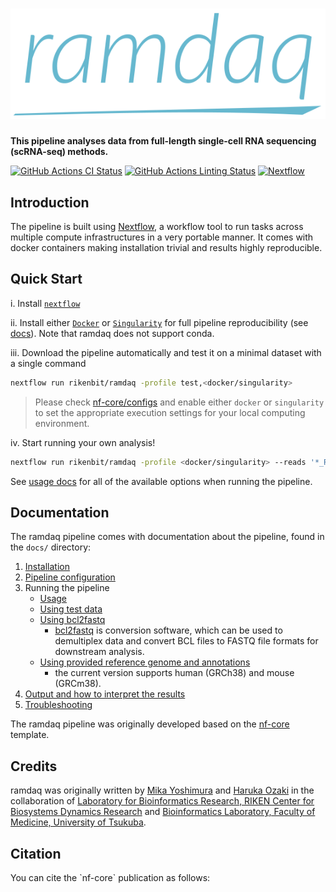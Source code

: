 # ![ramdaq](docs/images/ramdaq_logo.svg)

**This pipeline analyses data from full-length single-cell RNA sequencing (scRNA-seq) methods.**

[![GitHub Actions CI Status](https://github.com/rikenbit/ramdaq/workflows/CI/badge.svg)](https://github.com/rikenbit/ramdaq/actions)
[![GitHub Actions Linting Status](https://github.com/rikenbit/ramdaq/workflows/linting/badge.svg)](https://github.com/rikenbit/ramdaq/actions)
[![Nextflow](https://img.shields.io/badge/nextflow-%E2%89%A519.10.0-brightgreen.svg)](https://www.nextflow.io/)

<!-- [![Docker](https://img.shields.io/docker/automated/nfcore/ramdaq.svg)](https://hub.docker.com/r/myoshimura080822/ramdaq) -->

## Introduction

The pipeline is built using [Nextflow](https://www.nextflow.io), a workflow tool to run tasks across multiple compute infrastructures in a very portable manner. It comes with docker containers making installation trivial and results highly reproducible.

## Quick Start

i. Install [`nextflow`](https://nf-co.re/usage/installation)

ii. Install either [`Docker`](https://docs.docker.com/engine/installation/) or [`Singularity`](https://www.sylabs.io/guides/3.0/user-guide/) for full pipeline reproducibility (see [docs](https://nf-co.re/usage/configuration#basic-configuration-profiles)). Note that ramdaq does not support conda.

iii. Download the pipeline automatically and test it on a minimal dataset with a single command

```bash
nextflow run rikenbit/ramdaq -profile test,<docker/singularity>
```

> Please check [nf-core/configs](https://github.com/nf-core/configs#documentation) and enable either `docker` or `singularity` to set the appropriate execution settings for your local computing environment.

iv. Start running your own analysis!

<!-- TODO: Update the default command above used to run the pipeline -->

```bash
nextflow run rikenbit/ramdaq -profile <docker/singularity> --reads '*_R{1,2}.fastq.gz' --genome GRCh37 --local_annot_dir <The directory path where the regerence genome and annotations are placed>
```

See [usage docs](docs/usage.md) for all of the available options when running the pipeline.

## Documentation

The ramdaq pipeline comes with documentation about the pipeline, found in the `docs/` directory:

1. [Installation](https://nf-co.re/usage/installation)
2. [Pipeline configuration](https://nf-co.re/usage/adding_own_config)
3. Running the pipeline
    * [Usage](docs/usage.md)
    * [Using test data](docs/test_data.md)
    * [Using bcl2fastq](bcl2fastq/README.md)
        * [bcl2fastq](https://support.illumina.com/sequencing/sequencing_software/bcl2fastq-conversion-software.html) is conversion software, which can be used to demultiplex data and convert BCL files to FASTQ file formats for downstream analysis.
    * [Using provided reference genome and annotations](docs/local_annotation.md)
        * the current version supports human (GRCh38) and mouse (GRCm38).
4. [Output and how to interpret the results](docs/output.md)
5. [Troubleshooting](https://nf-co.re/usage/troubleshooting)

The ramdaq pipeline was originally developed based on the [nf-core](https://nf-co.re/) template.

<!-- TODO: Add a brief overview of what the pipeline does and how it works -->

## Credits

ramdaq was originally written by [Mika Yoshimura](https://github.com/myoshimura080822) and [Haruka Ozaki](https://github.com/yuifu) in the collaboration of [Laboratory for Bioinformatics Research, RIKEN Center for Biosystems Dynamics Research](https://bit.riken.jp/) and [Bioinformatics Laboratory, Faculty of Medicine, University of Tsukuba](https://sites.google.com/view/ozakilab).

## Citation

<!-- TODO: Add citation for pipeline after first release. Uncomment lines below and update Zenodo doi. -->
<!-- If you use  ramdaq for your analysis, please cite it using the following doi: [10.5281/zenodo.XXXXXX](https://doi.org/10.5281/zenodo.XXXXXX) -->You can cite the `nf-core` publication as follows:
